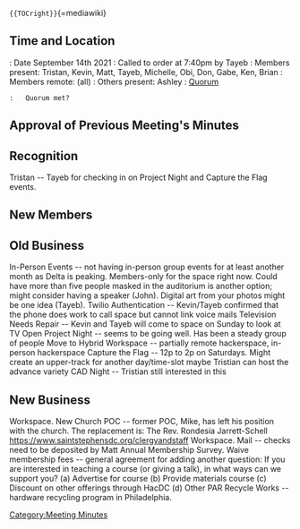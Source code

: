 `{{TOCright}}`{=mediawiki}

## Time and Location

:   Date September 14th 2021
:   Called to order at 7:40pm by Tayeb
:   Members present: Tristan, Kevin, Matt, Tayeb, Michelle, Obi, Don,
    Gabe, Ken, Brian
:   Members remote: (all)
:   Others present: Ashley
:   [Quorum](Quorum)

    :   Quorum met?

## Approval of Previous Meeting's Minutes

## Recognition

Tristan -- Tayeb for checking in on Project Night and Capture the Flag
events.

## New Members

## Old Business

In-Person Events -- not having in-person group events for at least
another month as Delta is peaking. Members-only for the space right now.
Could have more than five people masked in the auditorium is another
option; might consider having a speaker (John). Digital art from your
photos might be one idea (Tayeb). Twilio Authentication -- Kevin/Tayeb
confirmed that the phone does work to call space but cannot link voice
mails Television Needs Repair -- Kevin and Tayeb will come to space on
Sunday to look at TV Open Project Night -- seems to be going well. Has
been a steady group of people Move to Hybrid Workspace -- partially
remote hackerspace, in-person hackerspace Capture the Flag -- 12p to 2p
on Saturdays. Might create an upper-track for another day/time-slot
maybe Tristian can host the advance variety CAD Night -- Tristian still
interested in this

## New Business

Workspace. New Church POC -- former POC, Mike, has left his position
with the church. The replacement is: The Rev. Rondesia Jarrett-Schell
<https://www.saintstephensdc.org/clergyandstaff> Workspace. Mail --
checks need to be deposited by Matt Annual Membership Survey. Waive
membership fees -- general agreement for adding another question: If you
are interested in teaching a course (or giving a talk), in what ways can
we support you? (a) Advertise for course (b) Provide materials course
(c) Discount on other offerings through HacDC (d) Other PAR Recycle
Works -- hardware recycling program in Philadelphia.

[Category:Meeting Minutes](Category:Meeting_Minutes)
